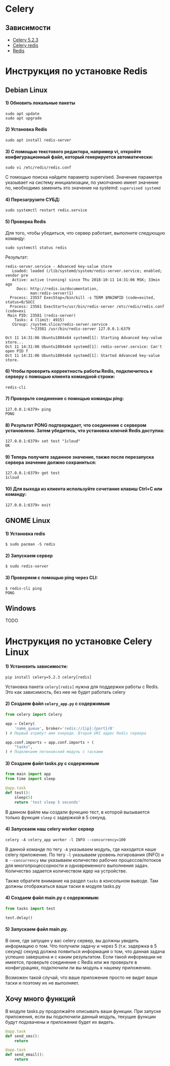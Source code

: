 # Celery

## Зависимости
* [Celery 5.2.3](https://pypi.org/project/celery/5.2.3/)
* [Celery redis](https://pypi.org/project/celery/5.2.3/)
* [Redis](https://redis.io/download)


# Инструкция по установке Redis
## Debian Linux
#### 1) Обновить локальные пакеты
```shell
sudo apt update
sudo apt upgrade
```
#### 2) Установка Redis
```shell
sudo apt install redis-server
```

#### 3) С помощью текстового редактора, например vi, откройте конфигурационный файл, который генерируется автоматически:
```shell
sudo vi /etc/redis/redis.conf
```
С помощью поиска найдите параметр supervised. Значение параметра указывает на систему инициализации, по умолчанию имеет значение no, необходимо заменить это значение на systemd:
`supervised systemd`

#### 4) Перезагрузите СУБД:
```shell
sudo systemctl restart redis.service
```

#### 5) Проверка Redis
Для того, чтобы убедиться, что сервер работает, выполните следующую команду:
```shell
sudo systemctl status redis
```

Результат:
```shell
redis-server.service - Advanced key-value store
   Loaded: loaded (/lib/systemd/system/redis-server.service; enabled; vendor pre
   Active: active (running) since Thu 2018-10-11 14:31:06 MSK; 33min ago
     Docs: http://redis.io/documentation,
           man:redis-server(1)
  Process: 23557 ExecStop=/bin/kill -s TERM $MAINPID (code=exited, status=0/SUCC
  Process: 23561 ExecStart=/usr/bin/redis-server /etc/redis/redis.conf (code=exi
 Main PID: 23581 (redis-server)
    Tasks: 4 (limit: 4915)
   CGroup: /system.slice/redis-server.service
           └─23581 /usr/bin/redis-server 127.0.0.1:6379

Oct 11 14:31:06 Ubuntu1804x64 systemd[1]: Starting Advanced key-value store...
Oct 11 14:31:06 Ubuntu1804x64 systemd[1]: redis-server.service: Can't open PID f
Oct 11 14:31:06 Ubuntu1804x64 systemd[1]: Started Advanced key-value store.

```

#### 6) Чтобы проверить корректность работы Redis, подключитесь к серверу с помощью клиента командной строки:
```shell
redis-cli
```

#### 7) Проверьте соединение с помощью команды ping:
```shell
127.0.0.1:6379> ping
PONG
```

#### 8) Результат PONG подтверждает, что соединение с сервером установлено. Затем убедитесь, что установка ключей Redis доступна:
```shell
127.0.0.1:6379> set test "1cloud"
OK
```

#### 9) Теперь получите заданное значение, также после перезапуска сервера значение должно сохраниться:
```shell
127.0.0.1:6379> get test
1cloud
```

#### 10) Для выхода из клиента используйте сочетание клавиш Ctrl+С или команду:
```shell
127.0.0.1:6379> exit
```

## GNOME Linux
#### 1) Установка redis
```shell
$ sudo pacman -S redis
```

#### 2) Запускаем сервер
```shell
$ sudo redis-server
```

#### 3) Проверяем с помощью ping через CLI:
```shell
$ redis-cli ping
PONG
```

## Windows
TODO

# Инструкция по установке Celery Linux
#### 1) Установить зависимости:
```shell
pip install celery=5.2.3 celery[redis]
```

Установка пакета `celery[redis]` нужна для поддержки работы с Redis.
Это как зависимость, без нее не будет работать celery

#### 2) Создаем файл `celery_app.py` с содержимым
```python
from celery import Celery

app = Celery(
    'name_queue', broker='redis://{ip}:{port}/0'
) # Первый атрибут имя очереди. Второй URI адрес Redis сервера

app.conf.imports = app.conf.imports + (
    "tasks",
) # Подключаем питоновский модуль с тасками
```

#### 3) Создаем файл tasks.py с содержимым
```python
from main import app
from time import sleep

@app.task
def test():
    sleep(5)
    return 'test sleep 5 seconds'
```

В данном файле мы создали функцию тест, в которой вызывается только функция `sleep` с задержкой в 5 секунд.


#### 4) Запускаем наш celery worker сервер
```shell
celery -A celery_app worker -l INFO --concurrency=100 
```
В данной команде по тегу `-A` указываем модуль, где находится наше celery приложение. По тегу
`-l` указываем уровень логирования (INFO) и в `--concurrency` мы указываем количество
рабочих процессов/потоков для многопроцессорности и одновременного выполнения задач. Количество задается
количеством ядер на устройстве.

Также обратите внимание на раздел `tasks` в консольном выводе. Там должны отображаться
ваши таски в модуле tasks.py

#### 4) Создаем файл main.py с содержимым:
```python
from tasks import test

test.delay()
```

#### 5) Запускаем файл main.py.
В окне, где запущен у вас celery сервер, вы должны увидеть информацию о том. Что получили
задачу и через 5 (т.к. задержка в 5 секунд) секунд должна появиться информация о том,
что данная задача успешно завершена и с каким результатом. Если такой информации не имеется,
проверьте соединение с Redis или же проверьте в конфигурациях, подключили ли вы модуль к нашему приложению.

Возможен такой случай, что ваше приложение просто не видит ваши таски и поэтому их не выполняет.


## Хочу много функций
В модуле tasks.py продолжайте описывать ваши функции. При запуске приложения, если вы
подключили данный модуль, текущие функции будут подхвачены и приложение будет их видеть.
```python
@app.task
def send_sms():
    return 

@app.task
def send_email():
    return 
```
